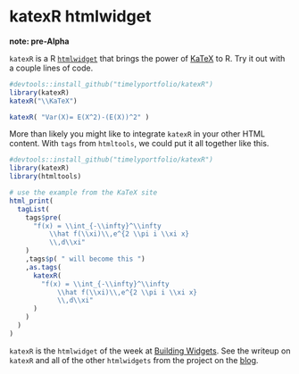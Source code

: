 # katexR htmlwidget

**note: pre-Alpha**

`katexR` is a R [`htmlwidget`](http://htmlwidgets.org) that brings the power of [KaTeX](http://khan.github.io/KaTeX) to R.  Try it out with a couple lines of code.

```R
#devtools::install_github("timelyportfolio/katexR")
library(katexR)
katexR("\\KaTeX")

katexR( "Var(X)= E(X^2)-(E(X))^2" )
```

More than likely you might like to integrate `katexR` in your other HTML content.  With `tags` from `htmltools`, we could put it all together like this.

```R
#devtools::install_github("timelyportfolio/katexR")
library(katexR)
library(htmltools)

# use the example from the KaTeX site
html_print(
  tagList(
    tags$pre(
      "f(x) = \\int_{-\\infty}^\\infty
          \\hat f(\\xi)\\,e^{2 \\pi i \\xi x}
          \\,d\\xi"
    )
    ,tags$p( " will become this ")
    ,as.tags(
      katexR(
        "f(x) = \\int_{-\\infty}^\\infty
            \\hat f(\\xi)\\,e^{2 \\pi i \\xi x}
            \\,d\\xi"
      )
    )
  )
)
```

`katexR` is the `htmlwidget` of the week at [Building Widgets](http://buildingwidgets.org).  See the writeup on `katexR` and all of the other `htmlwidgets` from the project on the [blog](http://buildingwidgets.org/blog).

